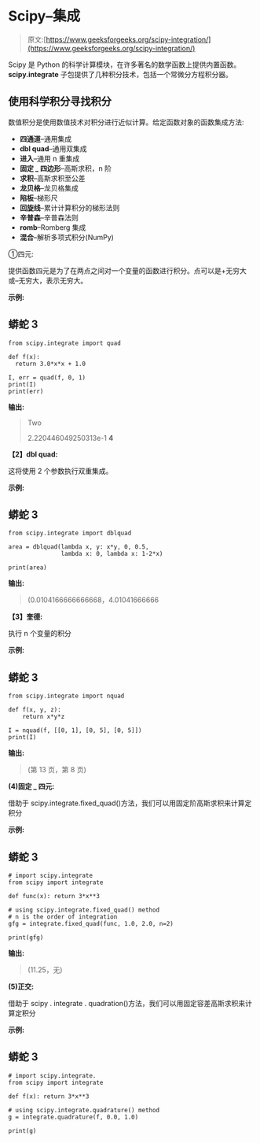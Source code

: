 # Scipy–集成

> 原文:[https://www.geeksforgeeks.org/scipy-integration/](https://www.geeksforgeeks.org/scipy-integration/)

Scipy 是 Python 的科学计算模块，在许多著名的数学函数上提供内置函数。 **scipy.integrate** 子包提供了几种积分技术，包括一个常微分方程积分器。

## **使用**科学积分**寻找积分**

数值积分是使用数值技术对积分进行近似计算。给定函数对象的函数集成方法:

*   **四通道**–通用集成
*   **dbl quad**–通用双集成
*   **进入**–通用 n 重集成
*   **固定 _ 四边形**–高斯求积，n 阶
*   **求积**–高斯求积至公差
*   **龙贝格**–龙贝格集成
*   **陷板**–梯形尺
*   **回旋线**–累计计算积分的梯形法则
*   **辛普森**–辛普森法则
*   **romb**–Romberg 集成
*   **混合**–解析多项式积分(NumPy)

①四元:

提供函数四元是为了在两点之间对一个变量的函数进行积分。点可以是+无穷大或–无穷大，表示无穷大。

**示例:**

## 蟒蛇 3

```
from scipy.integrate import quad

def f(x):
  return 3.0*x*x + 1.0

I, err = quad(f, 0, 1)
print(I)
print(err)
```

**输出:**

> Two
> 
> 2.220446049250313e-1 **4**

**【2】dbl quad:**

这将使用 2 个参数执行双重集成。

**示例:**

## 蟒蛇 3

```
from scipy.integrate import dblquad

area = dblquad(lambda x, y: x*y, 0, 0.5, 
               lambda x: 0, lambda x: 1-2*x)

print(area)
```

**输出:**

> (0.0104166666666668，4.01041666666

**【3】奎德:**

执行 n 个变量的积分

**示例:**

## 蟒蛇 3

```
from scipy.integrate import nquad

def f(x, y, z):
    return x*y*z

I = nquad(f, [[0, 1], [0, 5], [0, 5]])
print(I)
```

**输出:**

> (第 13 页，第 8 页)

**(4)固定 _ 四元:**

借助于 scipy.integrate.fixed_quad()方法，我们可以用固定阶高斯求积来计算定积分

**示例:**

## 蟒蛇 3

```
# import scipy.integrate
from scipy import integrate

def func(x): return 3*x**3

# using scipy.integrate.fixed_quad() method
# n is the order of integration
gfg = integrate.fixed_quad(func, 1.0, 2.0, n=2)

print(gfg)
```

**输出:**

> (11.25，无)

**(5)正交:**

借助于 scipy . integrate . quadration()方法，我们可以用固定容差高斯求积来计算定积分

**示例:**

## 蟒蛇 3

```
# import scipy.integrate.
from scipy import integrate

def f(x): return 3*x**3

# using scipy.integrate.quadrature() method
g = integrate.quadrature(f, 0.0, 1.0)

print(g)
```
